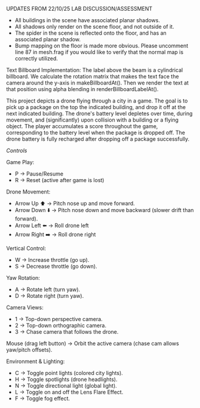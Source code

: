 UPDATES FROM 22/10/25 LAB DISCUSSION/ASSESSMENT
- All buildings in the scene have associated planar shadows.
- All shadows only render on the scene floor, and not outside of it.
- The spider in the scene is reflected onto the floor, and has an associated planar shadow.
- Bump mapping on the floor is made more obvious. Please uncomment line 87 in mesh.frag if you would like to verify that the normal map is correctly utilized.

Text Billboard Implementation: The label above the beam is a cylindrical billboard. We calculate the rotation matrix that makes the text face the camera around the y-axis in makeBillboardAt(). Then we render the text at that position using alpha blending in renderBillboardLabelAt().

This project depicts a drone flying through a city in a game. The goal is to pick up a package on the top the indicated building, and drop it off at the next indicated building. The drone's battery level depletes over time, during movement, and (significantly) upon collision with a building or a flying object. The player accumulates a score throughout the game, corresponding to the battery level when the package is dropped off. The drone battery is fully recharged after dropping off a package successfully.


*Controls*

Game Play:
- P → Pause/Resume
- R → Reset (active after game is lost)

Drone Movement:
- Arrow Up ⬆️ → Pitch nose up and move forward.
- Arrow Down ⬇️ → Pitch nose down and move backward (slower drift than forward).
- Arrow Left ⬅️ → Roll drone left
- Arrow Right ➡️ → Roll drone right

Vertical Control:
- W → Increase throttle (go up).
- S → Decrease throttle (go down).

Yaw Rotation:
- A → Rotate left (turn yaw).
- D → Rotate right (turn yaw).

Camera Views:
- 1 → Top-down perspective camera.
- 2 → Top-down orthographic camera.
- 3 → Chase camera that follows the drone.

Mouse (drag left button) → Orbit the active camera (chase cam allows yaw/pitch offsets).

Environment & Lighting:
- C → Toggle point lights (colored city lights).
- H → Toggle spotlights (drone headlights).
- N → Toggle directional light (global light).
- L → Toggle on and off the Lens Flare Effect.
- F → Toggle fog effect.
